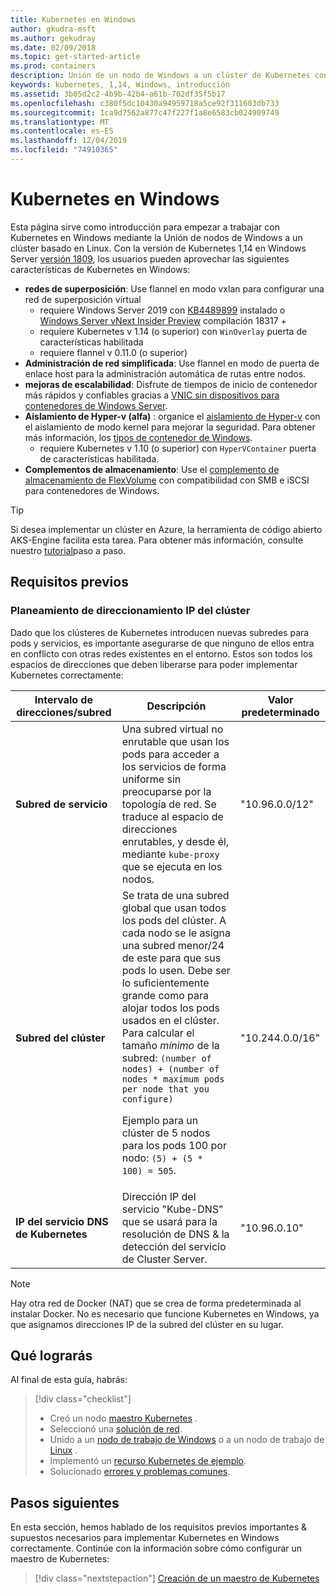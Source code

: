 ```yaml
---
title: Kubernetes en Windows
author: gkudra-msft
ms.author: gekudray
ms.date: 02/09/2018
ms.topic: get-started-article
ms.prod: containers
description: Unión de un nodo de Windows a un clúster de Kubernetes con v 1.14.
keywords: kubernetes, 1,14, Windows, introducción
ms.assetid: 3b05d2c2-4b9b-42b4-a61b-702df35f5b17
ms.openlocfilehash: c380f5dc10430a94959718a5ce92f311603db733
ms.sourcegitcommit: 1ca9d7562a877c47f227f1a8e6583cb024909749
ms.translationtype: MT
ms.contentlocale: es-ES
ms.lasthandoff: 12/04/2019
ms.locfileid: "74910365"
---
```

# <a name="kubernetes-on-windows"></a>Kubernetes en Windows

Esta página sirve como introducción para empezar a trabajar con Kubernetes en Windows mediante la Unión de nodos de Windows a un clúster basado en Linux. Con la versión de Kubernetes 1,14 en Windows Server [versión 1809](https://docs.microsoft.com/windows-server/get-started/whats-new-in-windows-server-1809#container-networking-with-kubernetes), los usuarios pueden aprovechar las siguientes características de Kubernetes en Windows:

- **redes de superposición**: Use flannel en modo vxlan para configurar una red de superposición virtual
    - requiere Windows Server 2019 con [KB4489899](https://support.microsoft.com/help/4489899) instalado o [Windows Server vNext Insider Preview](https://blogs.windows.com/windowsexperience/tag/windows-insider-program/) compilación 18317 +
    - requiere Kubernetes v 1.14 (o superior) con `WinOverlay` puerta de características habilitada
    - requiere flannel v 0.11.0 (o superior)
- **Administración de red simplificada**: Use flannel en modo de puerta de enlace host para la administración automática de rutas entre nodos.
- **mejoras de escalabilidad**: Disfrute de tiempos de inicio de contenedor más rápidos y confiables gracias a [VNIC sin dispositivos para contenedores de Windows Server](https://techcommunity.microsoft.com/t5/Networking-Blog/Network-start-up-and-performance-improvements-in-Windows-10/ba-p/339716).
- **Aislamiento de Hyper-v (alfa)** : organice el [aislamiento de Hyper-v](https://kubernetes.io/docs/getting-started-guides/windows/#hyper-v-containers) con el aislamiento de modo kernel para mejorar la seguridad. Para obtener más información, los [tipos de contenedor de Windows](https://docs.microsoft.com/virtualization/windowscontainers/about/#windows-container-types).
    - requiere Kubernetes v 1.10 (o superior) con `HyperVContainer` puerta de características habilitada.
- **Complementos de almacenamiento**: Use el [complemento de almacenamiento de FlexVolume](https://github.com/Microsoft/K8s-Storage-Plugins) con compatibilidad con SMB e iSCSI para contenedores de Windows.

>[!TIP]
>Si desea implementar un clúster en Azure, la herramienta de código abierto AKS-Engine facilita esta tarea. Para obtener más información, consulte nuestro [tutorial](https://github.com/Azure/aks-engine/blob/master/docs/topics/windows.md)paso a paso.

## <a name="prerequisites"></a>Requisitos previos

### <a name="plan-ip-addressing-for-your-cluster"></a>Planeamiento de direccionamiento IP del clúster

<a name="definitions"></a>Dado que los clústeres de Kubernetes introducen nuevas subredes para pods y servicios, es importante asegurarse de que ninguno de ellos entra en conflicto con otras redes existentes en el entorno. Estos son todos los espacios de direcciones que deben liberarse para poder implementar Kubernetes correctamente:

| Intervalo de direcciones/subred | Descripción | Valor predeterminado |
| --------- | ------------- | ------------- |
| <a name="service-subnet-def"></a>**Subred de servicio** | Una subred virtual no enrutable que usan los pods para acceder a los servicios de forma uniforme sin preocuparse por la topología de red. Se traduce al espacio de direcciones enrutables, y desde él, mediante `kube-proxy` que se ejecuta en los nodos. | "10.96.0.0/12" |
| <a name="cluster-subnet-def"></a>**Subred del clúster** |  Se trata de una subred global que usan todos los pods del clúster. A cada nodo se le asigna una subred menor/24 de este para que sus pods lo usen. Debe ser lo suficientemente grande como para alojar todos los pods usados en el clúster. Para calcular el tamaño *mínimo* de la subred: `(number of nodes) + (number of nodes * maximum pods per node that you configure)` <p/>Ejemplo para un clúster de 5 nodos para los pods 100 por nodo: `(5) + (5 *  100) = 505`.  | "10.244.0.0/16" |
| **IP del servicio DNS de Kubernetes** | Dirección IP del servicio "Kube-DNS" que se usará para la resolución de DNS & la detección del servicio de Cluster Server. | "10.96.0.10" |

> [!NOTE]
> Hay otra red de Docker (NAT) que se crea de forma predeterminada al instalar Docker. No es necesario que funcione Kubernetes en Windows, ya que asignamos direcciones IP de la subred del clúster en su lugar.

## <a name="what-you-will-accomplish"></a>Qué lograrás

Al final de esta guía, habrás:

> [!div class="checklist"]
> * Creó un nodo [maestro Kubernetes](./creating-a-linux-master.md) .  
> * Seleccionó una [solución de red](./network-topologies.md).  
> * Unido a un [nodo de trabajo de Windows](./joining-windows-workers.md) o a un nodo de trabajo de [Linux](./joining-linux-workers.md) .  
> * Implementó un [recurso Kubernetes de ejemplo](./deploying-resources.md).  
> * Solucionado [errores y problemas comunes](./common-problems.md).

## <a name="next-steps"></a>Pasos siguientes

En esta sección, hemos hablado de los requisitos previos importantes & supuestos necesarios para implementar Kubernetes en Windows correctamente. Continúe con la información sobre cómo configurar un maestro de Kubernetes:

>[!div class="nextstepaction"]
>[Creación de un maestro de Kubernetes](./creating-a-linux-master.md)